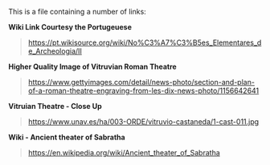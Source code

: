 
This is a file containing a number of links:

**Wiki Link Courtesy the Portugeuese**
>https://pt.wikisource.org/wiki/No%C3%A7%C3%B5es_Elementares_de_Archeologia/II

**Higher Quality Image of Vitruvian Roman Theatre**
>https://www.gettyimages.com/detail/news-photo/section-and-plan-of-a-roman-theatre-engraving-from-les-dix-news-photo/1156642641

**Vitruian Theatre - Close Up**
>https://www.unav.es/ha/003-ORDE/vitruvio-castaneda/1-cast-011.jpg

**Wiki - Ancient theater of Sabratha**
>https://en.wikipedia.org/wiki/Ancient_theater_of_Sabratha

